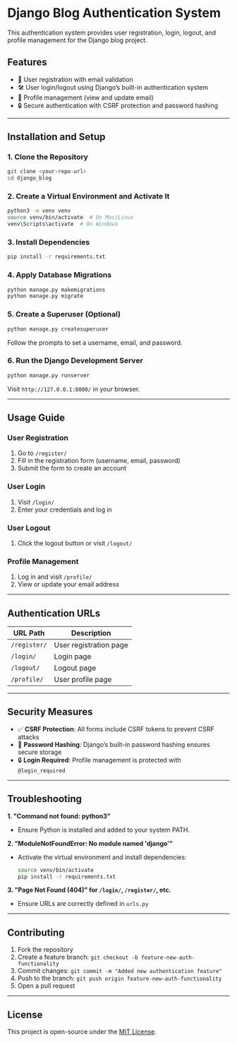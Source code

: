 
# **Django Blog Authentication System**

This authentication system provides user registration, login, logout, and profile management for the Django blog project.  

## **Features**
- 🔐 User registration with email validation  
- 🛠️ User login/logout using Django’s built-in authentication system  
- 👤 Profile management (view and update email)  
- 🔒 Secure authentication with CSRF protection and password hashing  

---

## **Installation and Setup**
### **1. Clone the Repository**
```bash
git clone <your-repo-url>
cd django_blog
```

### **2. Create a Virtual Environment and Activate It**
```bash
python3 -m venv venv
source venv/bin/activate  # On Mac/Linux
venv\Scripts\activate  # On Windows
```

### **3. Install Dependencies**
```bash
pip install -r requirements.txt
```

### **4. Apply Database Migrations**
```bash
python manage.py makemigrations
python manage.py migrate
```

### **5. Create a Superuser (Optional)**
```bash
python manage.py createsuperuser
```
Follow the prompts to set a username, email, and password.

### **6. Run the Django Development Server**
```bash
python manage.py runserver
```
Visit `http://127.0.0.1:8000/` in your browser.

---

## **Usage Guide**
### **User Registration**
1. Go to `/register/`
2. Fill in the registration form (username, email, password)
3. Submit the form to create an account

### **User Login**
1. Visit `/login/`
2. Enter your credentials and log in

### **User Logout**
1. Click the logout button or visit `/logout/`

### **Profile Management**
1. Log in and visit `/profile/`
2. View or update your email address

---

## **Authentication URLs**
| URL Path   | Description |
|------------|-------------|
| `/register/` | User registration page |
| `/login/` | Login page |
| `/logout/` | Logout page |
| `/profile/` | User profile page |

---

## **Security Measures**
- ✅ **CSRF Protection**: All forms include CSRF tokens to prevent CSRF attacks  
- 🔑 **Password Hashing**: Django’s built-in password hashing ensures secure storage  
- 🔒 **Login Required**: Profile management is protected with `@login_required`  

---

## **Troubleshooting**
**1. "Command not found: python3"**  
- Ensure Python is installed and added to your system PATH.  

**2. "ModuleNotFoundError: No module named 'django'"**  
- Activate the virtual environment and install dependencies:  
  ```bash
  source venv/bin/activate
  pip install -r requirements.txt
  ```

**3. "Page Not Found (404)" for `/login/`, `/register/`, etc.**  
- Ensure URLs are correctly defined in `urls.py`  

---

## **Contributing**
1. Fork the repository  
2. Create a feature branch: `git checkout -b feature-new-auth-functionality`  
3. Commit changes: `git commit -m "Added new authentication feature"`  
4. Push to the branch: `git push origin feature-new-auth-functionality`  
5. Open a pull request  

---

## **License**
This project is open-source under the [MIT License](LICENSE).  